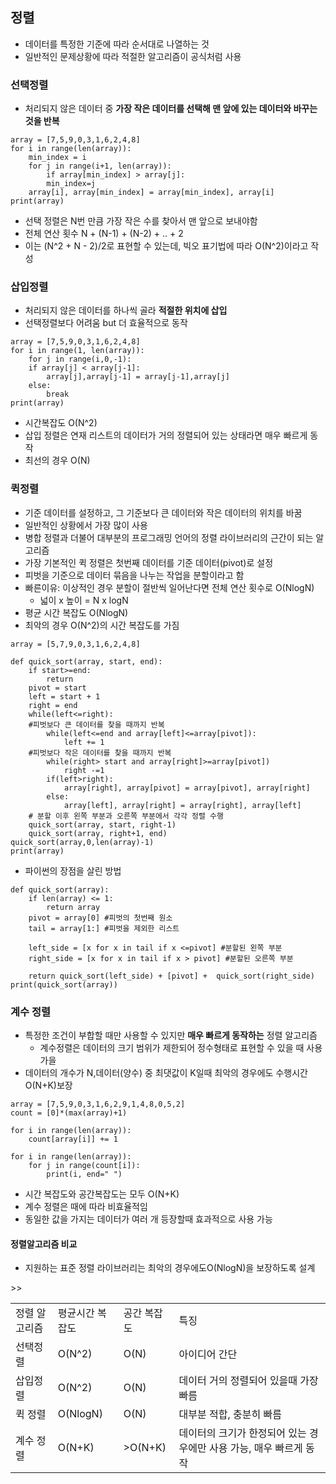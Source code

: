 ## 정렬
+ 데이터를 특정한 기준에 따라 순서대로 나열하는 것
+ 일반적인 문제상황에 따라 적절한 알고리즘이 공식처럼 사용

### 선택정렬
+ 처리되지 않은 데이터 중 <b>가장 작은 데이터를 선택해 맨 앞에 있는 데이터와 바꾸는 것을 반복</b> 
```
array = [7,5,9,0,3,1,6,2,4,8]
for i in range(len(array)):
    min_index = i
    for j in range(i+1, len(array)):
        if array[min_index] > array[j]:
        min_index=j
    array[i], array[min_index] = array[min_index], array[i]
print(array)
```
+ 선택 정렬은 N번 만큼 가장 작은 수를 찾아서 맨 앞으로 보내야함
+ 전체 연산 횟수 N + (N-1) + (N-2) + .. + 2
+ 이는 (N^2 + N - 2)/2로 표현할 수 있는데, 빅오 표기법에 따라 O(N^2)이라고 작성

### 삽입정렬
+ 처리되지 않은 데이터를 하나씩 골라 <b>적절한 위치에 삽입</b>
+ 선택정렬보다 어려움 but 더 효율적으로 동작
```
array = [7,5,9,0,3,1,6,2,4,8]
for i in range(1, len(array)):
    for j in range(i,0,-1):
    if array[j] < array[j-1]:
        array[j],array[j-1] = array[j-1],array[j]
    else:
        break
print(array) 
```
+ 시간복잡도 O(N^2)
+ 삽입 정렬은 연재 리스트의 데이터가 거의 정렬되어 있는 상태라면 매우 빠르게 동작
+ 최선의 경우 O(N)

### 퀵정렬
+ 기준 데이터를 설정하고, 그 기준보다 큰 데이터와 작은 데이터의 위치를 바꿈
+ 일반적인 상황에서 가장 많이 사용
+ 병합 정렬과 더불어 대부분의 프로그래밍 언어의 정렬 라이브러리의 근간이 되는 알고리즘
+ 가장 기본적인 퀵 정렬은 첫번째 데이터를 기준 데이터(pivot)로 설정
+ 피벗을 기준으로 데이터 묶음을 나누는 작업을 분할이라고 함
+ 빠른이유: 이상적인 경우 분할이 절반씩 일어난다면 전체 연산 횟수로 O(NlogN)
    + 넓이 x 높이 = N x logN
+ 평균 시간 복잡도 O(NlogN)
+ 최악의 경우 O(N^2)의 시간 복잡도를 가짐
```
array = [5,7,9,0,3,1,6,2,4,8]

def quick_sort(array, start, end):
    if start>=end:
        return
    pivot = start
    left = start + 1
    right = end
    while(left<=right):
    #피벗보다 큰 데이터를 찾을 때까지 반복
        while(left<=end and array[left]<=array[pivot]):
            left += 1
    #피벗보다 작은 데이터를 찾을 때까지 반복
        while(right> start and array[right]>=array[pivot])
            right -=1
        if(left>right):
            array[right], array[pivot] = array[pivot], array[right]
        else:
            array[left], array[right] = array[right], array[left]
    # 분할 이후 왼쪽 부분과 오른쪽 부분에서 각각 정렬 수행
    quick_sort(array, start, right-1)
    quick_sort(array, right+1, end)
quick_sort(array,0,len(array)-1)
print(array)
```
+ 파이썬의 장점을 살린 방법
```
def quick_sort(array):
    if len(array) <= 1:
        return array
    pivot = array[0] #피벗의 첫번째 원소
    tail = array[1:] #피벗을 제외한 리스트

    left_side = [x for x in tail if x <=pivot] #분할된 왼쪽 부분
    right_side = [x for x in tail if x > pivot] #분할된 오른쪽 부분

    return quick_sort(left_side) + [pivot] +  quick_sort(right_side)
print(quick_sort(array))
```

### 계수 정렬
+ 특정한 조건이 부합할 때만 사용할 수 있지만 <b>매우 빠르게 동작하는</b> 정렬 알고리즘
    + 계수정렬은 데이터의 크기 범위가 제한되어 정수형태로 표현할 수 있을 때 사용 가을
+ 데이터의 개수가 N,데이터(양수) 중 최댓값이 K일때 최악의 경우에도 수행시간 O(N+K)보장
```
array = [7,5,9,0,3,1,6,2,9,1,4,8,0,5,2]
count = [0]*(max(array)+1)

for i in range(len(array)):
    count[array[i]] += 1 

for i in range(len(array)):
    for j in range(count[i]):
        print(i, end=" ")
```
+ 시간 복잡도와 공간복잡도는 모두 O(N+K)
+ 계수 정렬은 때에 따라 비효율적임
+ 동일한 값을 가지는 데이터가 여러 개 등장할때 효과적으로 사용 가능

#### 정렬알고리즘 비교
+ 지원하는 표준 정렬 라이브러리는 최악의 경우에도O(NlogN)을 보장하도록 설계
<table>
    <tr><td>정렬 알고리즘</td>><td>평균시간 복잡도</td><td>공간 복잡도</td><td>특징</td><tr>
    <tr><td>선택정렬</td><td>O(N^2)</td><td>O(N)</td><td>아이디어 간단</td><tr>
    <tr><td>삽입정렬</td>><td>O(N^2)</td><td>O(N)</td><td>데이터 거의 정렬되어 있을때 가장 빠름 </td><tr>
    <tr><td>퀵 정렬</td><td>O(NlogN)</td><td>O(N)</td><td>대부분 적합, 충분히 빠름</td><tr>
    <tr><td>계수 정렬</td><td>O(N+K)</td><td>>O(N+K)</td><td>데이터의 크기가 한정되어 있는 경우에만 사용 가능, 매우 빠르게 동작</td><tr>
</table>